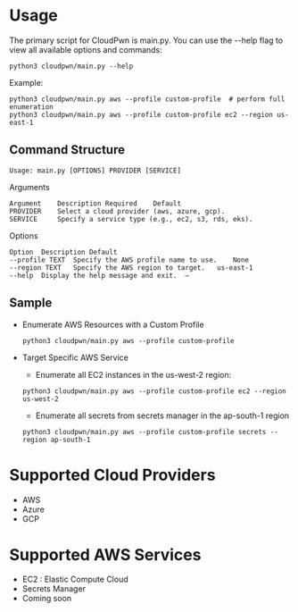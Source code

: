 # Usage

The primary script for CloudPwn is main.py. You can use the --help flag to view all available options and commands:

```
python3 cloudpwn/main.py --help  
```

Example:

```
python3 cloudpwn/main.py aws --profile custom-profile  # perform full enumeration
python3 cloudpwn/main.py aws --profile custom-profile ec2 --region us-east-1 
```

## Command Structure


```
Usage: main.py [OPTIONS] PROVIDER [SERVICE]  
```

Arguments
```
Argument	Description	Required	Default
PROVIDER	Select a cloud provider (aws, azure, gcp).
SERVICE	    Specify a service type (e.g., ec2, s3, rds, eks).
```

Options
```
Option	Description	Default
--profile TEXT	Specify the AWS profile name to use.	None
--region TEXT	Specify the AWS region to target.	us-east-1
--help	Display the help message and exit.	—
```

## Sample

- Enumerate AWS Resources with a Custom Profile

    ```
    python3 cloudpwn/main.py aws --profile custom-profile  
    ```

- Target Specific AWS Service
    - Enumerate all EC2 instances in the us-west-2 region:

    ```
    python3 cloudpwn/main.py aws --profile custom-profile ec2 --region us-west-2  
    ```

    - Enumerate all secrets from secrets manager in the ap-south-1 region

    ```
    python3 cloudpwn/main.py aws --profile custom-profile secrets --region ap-south-1
    ```


# Supported Cloud Providers
- AWS
- Azure
- GCP

# Supported AWS Services
- EC2 : Elastic Compute Cloud
- Secrets Manager
- Coming soon
